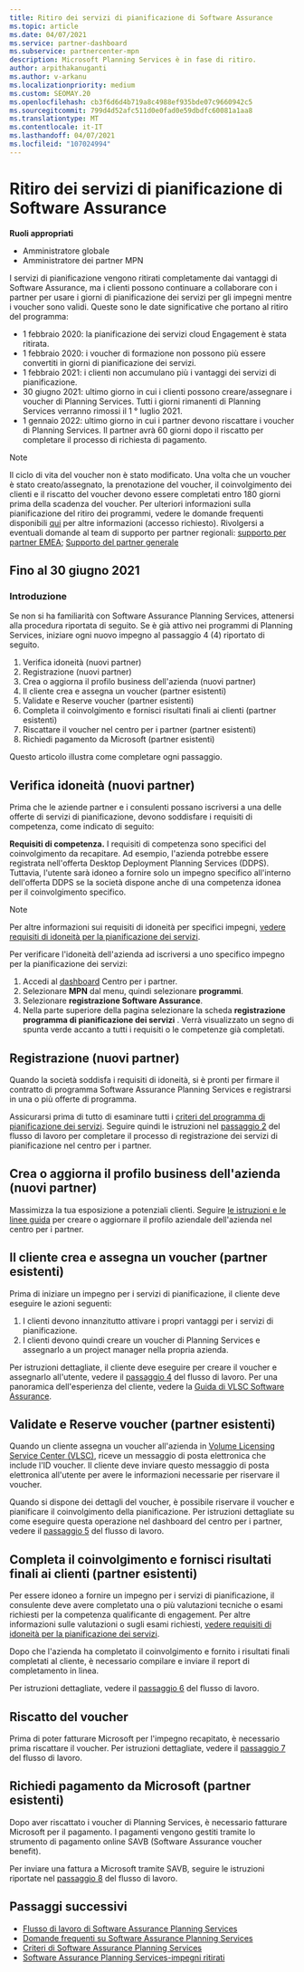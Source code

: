```yaml
---
title: Ritiro dei servizi di pianificazione di Software Assurance
ms.topic: article
ms.date: 04/07/2021
ms.service: partner-dashboard
ms.subservice: partnercenter-mpn
description: Microsoft Planning Services è in fase di ritiro.
author: arpithakanuganti
ms.author: v-arkanu
ms.localizationpriority: medium
ms.custom: SEOMAY.20
ms.openlocfilehash: cb3f6d6d4b719a8c4988ef935bde07c9660942c5
ms.sourcegitcommit: 799d4d52afc511d0e0fad0e59dbdfc60081a1aa8
ms.translationtype: MT
ms.contentlocale: it-IT
ms.lasthandoff: 04/07/2021
ms.locfileid: "107024994"
---
```

# <a name="software-assurance-planning-services-retirement"></a>Ritiro dei servizi di pianificazione di Software Assurance

**Ruoli appropriati**

- Amministratore globale
- Amministratore dei partner MPN


I servizi di pianificazione vengono ritirati completamente dai vantaggi di Software Assurance, ma i clienti possono continuare a collaborare con i partner per usare i giorni di pianificazione dei servizi per gli impegni mentre i voucher sono validi. Queste sono le date significative che portano al ritiro del programma: 

- 1 febbraio 2020: la pianificazione dei servizi cloud Engagement è stata ritirata.  
- 1 febbraio 2020: i voucher di formazione non possono più essere convertiti in giorni di pianificazione dei servizi.  
- 1 febbraio 2021: i clienti non accumulano più i vantaggi dei servizi di pianificazione. 
- 30 giugno 2021: ultimo giorno in cui i clienti possono creare/assegnare i voucher di Planning Services. Tutti i giorni rimanenti di Planning Services verranno rimossi il 1 ° luglio 2021.
- 1 gennaio 2022: ultimo giorno in cui i partner devono riscattare i voucher di Planning Services. Il partner avrà 60 giorni dopo il riscatto per completare il processo di richiesta di pagamento.  

>[!NOTE]
>Il ciclo di vita del voucher non è stato modificato. Una volta che un voucher è stato creato/assegnato, la prenotazione del voucher, il coinvolgimento dei clienti e il riscatto del voucher devono essere completati entro 180 giorni prima della scadenza del voucher.  Per ulteriori informazioni sulla pianificazione del ritiro dei programmi, vedere le domande frequenti disponibili [qui](https://partner.microsoft.com/resources/collection/software-assurance-benefit-changes#/) per altre informazioni (accesso richiesto).  Rivolgersi a eventuali domande al team di supporto per partner regionali: [supporto per partner EMEA](mailto:savoucher@msdirectservices.com); [Supporto del partner generale](https://partner.microsoft.com/dashboard/support/servicerequests)

## <a name="until-june-30-2021"></a>Fino al 30 giugno 2021

### <a name="get-started"></a>Introduzione

Se non si ha familiarità con Software Assurance Planning Services, attenersi alla procedura riportata di seguito. Se è già attivo nei programmi di Planning Services, iniziare ogni nuovo impegno al passaggio 4 (4) riportato di seguito.

1. Verifica idoneità (nuovi partner)
2. Registrazione (nuovi partner)
3. Crea o aggiorna il profilo business dell'azienda (nuovi partner)
4. Il cliente crea e assegna un voucher (partner esistenti)
5. Validate e Reserve voucher (partner esistenti)
6. Completa il coinvolgimento e fornisci risultati finali ai clienti (partner esistenti)
7. Riscattare il voucher nel centro per i partner (partner esistenti)
8. Richiedi pagamento da Microsoft (partner esistenti)

Questo articolo illustra come completare ogni passaggio.

## <a name="verify-eligibility-new-partners"></a>Verifica idoneità (nuovi partner)

Prima che le aziende partner e i consulenti possano iscriversi a una delle offerte di servizi di pianificazione, devono soddisfare i requisiti di competenza, come indicato di seguito:

**Requisiti di competenza.** I requisiti di competenza sono specifici del coinvolgimento da recapitare. Ad esempio, l'azienda potrebbe essere registrata nell'offerta Desktop Deployment Planning Services (DDPS). Tuttavia, l'utente sarà idoneo a fornire solo un impegno specifico all'interno dell'offerta DDPS se la società dispone anche di una competenza idonea per il coinvolgimento specifico.

>[!NOTE]
> Per altre informazioni sui requisiti di idoneità per specifici impegni, [vedere requisiti di idoneità per la pianificazione dei servizi](software-assurance-dps-requirements.md).

Per verificare l'idoneità dell'azienda ad iscriversi a uno specifico impegno per la pianificazione dei servizi:

1. Accedi al [dashboard](https://partner.microsoft.com/dashboard/home) Centro per i partner.
2. Selezionare **MPN** dal menu, quindi selezionare **programmi**.
3. Selezionare **registrazione Software Assurance**.
4. Nella parte superiore della pagina selezionare la scheda **registrazione programma di pianificazione dei servizi** . Verrà visualizzato un segno di spunta verde accanto a tutti i requisiti o le competenze già completati.

## <a name="enroll-new-partners"></a>Registrazione (nuovi partner)

Quando la società soddisfa i requisiti di idoneità, si è pronti per firmare il contratto di programma Software Assurance Planning Services e registrarsi in una o più offerte di programma.

Assicurarsi prima di tutto di esaminare tutti i [criteri del programma di pianificazione dei servizi](https://go.microsoft.com/fwlink/?linkid=2115984). Seguire quindi le istruzioni nel [passaggio 2](https://go.microsoft.com/fwlink/?linkid=2115983) del flusso di lavoro per completare il processo di registrazione dei servizi di pianificazione nel centro per i partner.


## <a name="create-or-update-your-companys-business-profile-new-partners"></a>Crea o aggiorna il profilo business dell'azienda (nuovi partner)

Massimizza la tua esposizione a potenziali clienti. Seguire [le istruzioni e le linee guida](create-a-marketing-profile.md) per creare o aggiornare il profilo aziendale dell'azienda nel centro per i partner.

## <a name="customer-creates-and-assigns-voucher-existing-partners"></a>Il cliente crea e assegna un voucher (partner esistenti)

Prima di iniziare un impegno per i servizi di pianificazione, il cliente deve eseguire le azioni seguenti:

1. I clienti devono innanzitutto attivare i propri vantaggi per i servizi di pianificazione.
2. I clienti devono quindi creare un voucher di Planning Services e assegnarlo a un project manager nella propria azienda.

Per istruzioni dettagliate, il cliente deve eseguire per creare il voucher e assegnarlo all'utente, vedere il [passaggio 4](https://go.microsoft.com/fwlink/?linkid=2115983) del flusso di lavoro. Per una panoramica dell'esperienza del cliente, vedere la [Guida di VLSC Software Assurance](https://download.microsoft.com/download/A/7/D/A7D04694-1B1E-4B18-918F-0EDCD43BA2E5/VLSC-Software-Assurance-Guide_en-US.pdf).

## <a name="validate-and-reserve-voucher-existing-partners"></a>Validate e Reserve voucher (partner esistenti)

Quando un cliente assegna un voucher all'azienda in [Volume Licensing Service Center (VLSC)](https://www.microsoft.com/Licensing/servicecenter/default.aspx), riceve un messaggio di posta elettronica che include l'ID voucher. Il cliente deve inviare questo messaggio di posta elettronica all'utente per avere le informazioni necessarie per riservare il voucher.

Quando si dispone dei dettagli del voucher, è possibile riservare il voucher e pianificare il coinvolgimento della pianificazione. Per istruzioni dettagliate su come eseguire questa operazione nel dashboard del centro per i partner, vedere il [passaggio 5](https://go.microsoft.com/fwlink/?linkid=2115983) del flusso di lavoro.

## <a name="complete-engagement-and-provide-deliverables-to-your-customer-existing-partners"></a>Completa il coinvolgimento e fornisci risultati finali ai clienti (partner esistenti)

Per essere idoneo a fornire un impegno per i servizi di pianificazione, il consulente deve avere completato una o più valutazioni tecniche o esami richiesti per la competenza qualificante di engagement. Per altre informazioni sulle valutazioni o sugli esami richiesti, [vedere requisiti di idoneità per la pianificazione dei servizi](software-assurance-dps-requirements.md).

Dopo che l'azienda ha completato il coinvolgimento e fornito i risultati finali completati al cliente, è necessario compilare e inviare il report di completamento in linea.

Per istruzioni dettagliate, vedere il [passaggio 6](https://go.microsoft.com/fwlink/?linkid=2115983) del flusso di lavoro.

## <a name="redeem-voucher"></a>Riscatto del voucher

Prima di poter fatturare Microsoft per l'impegno recapitato, è necessario prima riscattare il voucher. Per istruzioni dettagliate, vedere il [passaggio 7](https://go.microsoft.com/fwlink/?linkid=2115983) del flusso di lavoro.

## <a name="request-payment-from-microsoft-existing-partners"></a>Richiedi pagamento da Microsoft (partner esistenti)

Dopo aver riscattato i voucher di Planning Services, è necessario fatturare Microsoft per il pagamento. I pagamenti vengono gestiti tramite lo strumento di pagamento online SAVB (Software Assurance voucher benefit).

Per inviare una fattura a Microsoft tramite SAVB, seguire le istruzioni riportate nel [passaggio 8](https://go.microsoft.com/fwlink/?linkid=2115983) del flusso di lavoro.

## <a name="next-steps"></a>Passaggi successivi

- [Flusso di lavoro di Software Assurance Planning Services](https://go.microsoft.com/fwlink/?linkid=2115983)
- [Domande frequenti su Software Assurance Planning Services](https://go.microsoft.com/fwlink/?linkid=2116077)
- [Criteri di Software Assurance Planning Services](https://go.microsoft.com/fwlink/?linkid=2115984)
- [Software Assurance Planning Services-impegni ritirati](https://query.prod.cms.rt.microsoft.com/cms/api/am/binary/RE4sln9)
